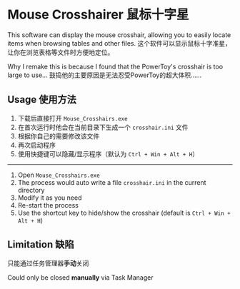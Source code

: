 # Mouse Crosshairer 鼠标十字星

This software can display the mouse crosshair, allowing you to easily locate items when browsing tables and other files.
这个软件可以显示鼠标十字准星，让你在浏览表格等文件时方便地定位。

Why I remake this is because I found that the PowerToy's crosshair is too large to use...
鼓捣他的主要原因是无法忍受PowerToy的超大体积……

## Usage 使用方法

1. 下载后直接打开 `Mouse_Crosshairs.exe` 
2. 在首次运行时他会在当前目录下生成一个 `crosshair.ini` 文件
3. 根据你自己的需要修改该文件
4. 再次启动程序
5. 使用快捷键可以隐藏/显示程序（默认为 `Ctrl + Win + Alt + H`）

---

1. Open `Mouse_Crosshairs.exe`
2. The process would auto write a file `crosshair.ini` in the current directory
3. Modify it as you need
4. Re-start the process
5. Use the shortcut key to hide/show the crosshair (default is `Ctrl + Win + Alt + H`)

## Limitation 缺陷

只能通过任务管理器**手动**关闭

Could only be closed **manually** via Task Manager
